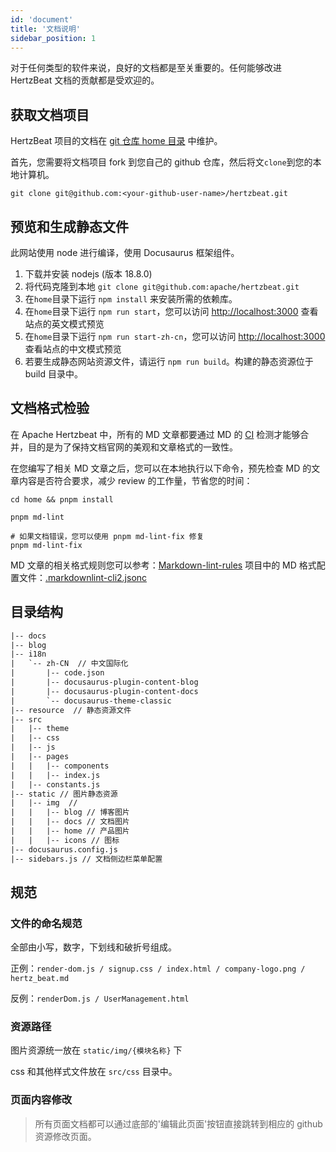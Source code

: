```yaml
---
id: 'document'
title: '文档说明'
sidebar_position: 1
---
```


<!--
Licensed to the Apache Software Foundation (ASF) under one or more
contributor license agreements.  See the NOTICE file distributed with
this work for additional information regarding copyright ownership.
The ASF licenses this file to You under the Apache License, Version 2.0
(the "License"); you may not use this file except in compliance with
the License.  You may obtain a copy of the License at

https://www.apache.org/licenses/LICENSE-2.0

Unless required by applicable law or agreed to in writing, software
distributed under the License is distributed on an "AS IS" BASIS,
WITHOUT WARRANTIES OR CONDITIONS OF ANY KIND, either express or implied.
See the License for the specific language governing permissions and
limitations under the License.
-->

对于任何类型的软件来说，良好的文档都是至关重要的。任何能够改进 HertzBeat 文档的贡献都是受欢迎的。

## 获取文档项目

HertzBeat 项目的文档在 [git 仓库 home 目录](https://github.com/apache/hertzbeat/tree/master/home) 中维护。

首先，您需要将文档项目 fork 到您自己的 github 仓库，然后将文`clone`到您的本地计算机。

```shell
git clone git@github.com:<your-github-user-name>/hertzbeat.git
```

## 预览和生成静态文件

此网站使用 node 进行编译，使用 Docusaurus 框架组件。

1. 下载并安装 nodejs (版本 18.8.0)
2. 将代码克隆到本地 `git clone git@github.com:apache/hertzbeat.git`
3. 在`home`目录下运行 `npm install` 来安装所需的依赖库。
4. 在`home`目录下运行 `npm run start`，您可以访问 <http://localhost:3000> 查看站点的英文模式预览
5. 在`home`目录下运行 `npm run start-zh-cn`，您可以访问 <http://localhost:3000> 查看站点的中文模式预览
6. 若要生成静态网站资源文件，请运行 `npm run build`。构建的静态资源位于 build 目录中。

## 文档格式检验

在 Apache Hertzbeat 中，所有的 MD 文章都要通过 MD 的 [CI](https://github.com/apache/hertzbeat/blob/master/.github/workflows/doc-build-test.yml) 检测才能够合并，目的是为了保持文档官网的美观和文章格式的一致性。

在您编写了相关 MD 文章之后，您可以在本地执行以下命令，预先检查 MD 的文章内容是否符合要求，减少 review 的工作量，节省您的时间：

```shell
cd home && pnpm install

pnpm md-lint

# 如果文档错误，您可以使用 pnpm md-lint-fix 修复
pnpm md-lint-fix
```

MD 文章的相关格式规则您可以参考：[Markdown-lint-rules](https://github.com/DavidAnson/markdownlint/blob/main/doc/Rules.md)
项目中的 MD 格式配置文件：[.markdownlint-cli2.jsonc](https://github.com/apache/hertzbeat/blob/master/.markdownlint-cli2.jsonc)

## 目录结构

```html
|-- docs
|-- blog   
|-- i18n
|   `-- zh-CN  // 中文国际化
|       |-- code.json
|       |-- docusaurus-plugin-content-blog
|       |-- docusaurus-plugin-content-docs
|       `-- docusaurus-theme-classic
|-- resource  // 静态资源文件
|-- src
|   |-- theme
|   |-- css
|   |-- js
|   |-- pages
|   |   |-- components
|   |   |-- index.js
|   |-- constants.js
|-- static // 图片静态资源
|   |-- img  //
|   |   |-- blog // 博客图片
|   |   |-- docs // 文档图片
|   |   |-- home // 产品图片
|   |   |-- icons // 图标
|-- docusaurus.config.js
|-- sidebars.js // 文档侧边栏菜单配置
```

## 规范

### 文件的命名规范

全部由小写，数字，下划线和破折号组成。

正例：`render-dom.js / signup.css / index.html / company-logo.png / hertz_beat.md`

反例：`renderDom.js / UserManagement.html`

### 资源路径

图片资源统一放在 `static/img/{模块名称}` 下

css 和其他样式文件放在 `src/css` 目录中。

### 页面内容修改

> 所有页面文档都可以通过底部的'编辑此页面'按钮直接跳转到相应的 github 资源修改页面。
